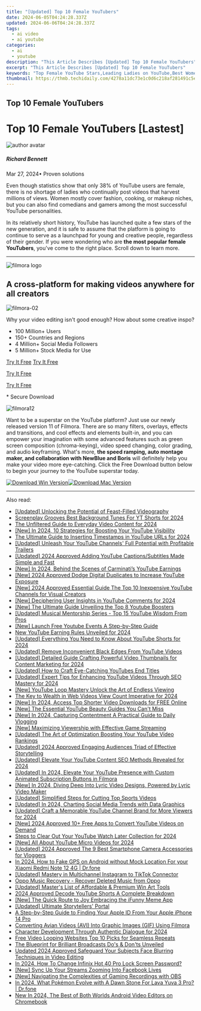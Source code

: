 ```yaml
---
title: "[Updated] Top 10 Female YouTubers"
date: 2024-06-05T04:24:28.337Z
updated: 2024-06-06T04:24:28.337Z
tags:
  - ai video
  - ai youtube
categories:
  - ai
  - youtube
description: "This Article Describes [Updated] Top 10 Female YouTubers"
excerpt: "This Article Describes [Updated] Top 10 Female YouTubers"
keywords: "Top Female YouTube Stars,Leading Ladies on YouTube,Best Women Vloggers,Notable Female Creators,TopFemaleYouTubers,Influential Lady YouTubers,Premier Female Streamers"
thumbnail: https://thmb.techidaily.com/4278a11dc73e1c0d6c218af281491c5ebbfcb593f38d324f2ddde851d89b6bd2.jpeg
---
```


## Top 10 Female YouTubers

# Top 10 Female YouTubers \[Lastest\]

![author avatar](https://images.wondershare.com/filmora/article-images/richard-bennett.jpg)

##### Richard Bennett

 Mar 27, 2024• Proven solutions

Even though statistics show that only 38% of YouTube users are female, there is no shortage of ladies who continually post videos that harvest millions of views. Women mostly cover fashion, cooking, or makeup niches, but you can also find comedians and gamers among the most successful YouTube personalities.

In its relatively short history, YouTube has launched quite a few stars of the new generation, and it is safe to assume that the platform is going to continue to serve as a launchpad for young and creative people, regardless of their gender. If you were wondering who are **the most popular female YouTubers**, you've come to the right place. Scroll down to learn more.

---

![filmora logo](https://neveragain.allstatics.com/2019/assets/icon/logo/filmora-horizontal.svg)

## A cross-platform for making videos anywhere for all creators

![filmora-02](https://images.wondershare.com/filmora/filmora12/side_brand_filmora12.png)

 Why your video editing isn't good enough? How about some creative inspo?

* 100 Million+ Users
* 150+ Countries and Regions
* 4 Million+ Social Media Followers
* 5 Million+ Stock Media for Use

[Try It Free](https://tools.techidaily.com/wondershare/filmora/download/) [Try It Free](https://tools.techidaily.com/wondershare/filmora/download/)

[Try It Free](https://apps.apple.com/app/apple-store/id1459336970?pt=169436&ct=official-website&mt=8)

[Try It Free](https://app.adjust.com/b0k9hf2%5F4bsu85t)

 \* Secure Download

![filmora12](https://images.wondershare.com/filmora/12-filmora/img/filmora12-01.png)

Want to be a superstar on the YouTube platform? Just use our newly released version 11 of Filmora. There are so many filters, overlays, effects and transitions, and cool effects and elements built-in, and you can empower your imagination with some advanced features such as green screen composition (chroma-keying), video speed changing, color grading, and audio keyframing. What's more, **the speed ramping, auto montage maker, and collaboration with NewBlue and Boris** will definitely help you make your video more eye-catching. Click the Free Download button below to begin your journey to the YouTube superstar today.

[![Download Win Version](https://images.wondershare.com/filmora/guide/download-btn-win.jpg)](https://tools.techidaily.com/wondershare/filmora/download/)[![Download Mac Version](https://images.wondershare.com/filmora/guide/download-btn-mac.jpg)](https://tools.techidaily.com/wondershare/filmora/download/)

---

<span class="atpl-alsoreadstyle">Also read:</span>
<div><ul>
<li><a href="https://facebook-record-videos.techidaily.com/updated-unlocking-the-potential-of-feast-filled-videography/"><u>[Updated] Unlocking the Potential of Feast-Filled Videography</u></a></li>
<li><a href="https://facebook-record-videos.techidaily.com/screenplay-grooves-best-background-tunes-for-yt-shorts-for-2024/"><u>Screenplay Grooves  Best Background Tunes For YT Shorts for 2024</u></a></li>
<li><a href="https://facebook-record-videos.techidaily.com/the-unfiltered-guide-to-everyday-video-content-for-2024/"><u>The Unfiltered Guide to Everyday Video Content for 2024</u></a></li>
<li><a href="https://facebook-record-videos.techidaily.com/new-in-2024-10-strategies-for-boosting-your-youtube-visibility/"><u>[New] In 2024, 10 Strategies for Boosting Your YouTube Visibility</u></a></li>
<li><a href="https://facebook-record-videos.techidaily.com/the-ultimate-guide-to-inserting-timestamps-in-youtube-urls-for-2024/"><u>The Ultimate Guide to Inserting Timestamps in YouTube URLs for 2024</u></a></li>
<li><a href="https://facebook-record-videos.techidaily.com/updated-unleash-your-youtube-channels-full-potential-with-profitable-trailers/"><u>[Updated] Unleash Your YouTube Channels' Full Potential with Profitable Trailers</u></a></li>
<li><a href="https://facebook-record-videos.techidaily.com/updated-2024-approved-adding-youtube-captionssubtitles-made-simple-and-fast/"><u>[Updated] 2024 Approved  Adding YouTube Captions/Subtitles Made Simple and Fast</u></a></li>
<li><a href="https://facebook-record-videos.techidaily.com/new-in-2024-behind-the-scenes-of-carminatis-youtube-earnings/"><u>[New] In 2024, Behind the Scenes of Carminati’s YouTube Earnings</u></a></li>
<li><a href="https://facebook-record-videos.techidaily.com/new-2024-approved-dodge-digital-duplicates-to-increase-youtube-exposure/"><u>[New] 2024 Approved  Dodge Digital Duplicates to Increase YouTube Exposure</u></a></li>
<li><a href="https://facebook-record-videos.techidaily.com/new-2024-approved-essential-guide-the-top-10-inexpensive-youtube-channels-for-visual-creators/"><u>[New] 2024 Approved  Essential Guide  The Top 10 Inexpensive YouTube Channels for Visual Creators</u></a></li>
<li><a href="https://facebook-record-videos.techidaily.com/new-deciphering-user-insights-in-youtube-comments-for-2024/"><u>[New] Deciphering User Insights in YouTube Comments for 2024</u></a></li>
<li><a href="https://facebook-record-videos.techidaily.com/new-the-ultimate-guide-unveiling-the-top-8-youtube-boosters/"><u>[New] The Ultimate Guide  Unveiling the Top 8 Youtube Boosters</u></a></li>
<li><a href="https://facebook-record-videos.techidaily.com/updated-musical-mentorship-series-top-15-youtube-wisdom-from-pros/"><u>[Updated] Musical Mentorship Series - Top 15 YouTube Wisdom From Pros</u></a></li>
<li><a href="https://facebook-record-videos.techidaily.com/new-launch-free-youtube-events-a-step-by-step-guide/"><u>[New] Launch Free Youtube Events  A Step-by-Step Guide</u></a></li>
<li><a href="https://facebook-record-videos.techidaily.com/new-youtube-earning-rules-unveiled-for-2024/"><u>New YouTube Earning Rules Unveiled for 2024</u></a></li>
<li><a href="https://facebook-record-videos.techidaily.com/updated-everything-you-need-to-know-about-youtube-shorts-for-2024/"><u>[Updated] Everything You Need to Know About YouTube Shorts for 2024</u></a></li>
<li><a href="https://facebook-record-videos.techidaily.com/updated-remove-inconvenient-black-edges-from-youtube-videos/"><u>[Updated] Remove Inconvenient Black Edges From YouTube Videos</u></a></li>
<li><a href="https://facebook-record-videos.techidaily.com/updated-detailed-guide-crafting-powerful-video-thumbnails-for-content-marketing-for-2024/"><u>[Updated] Detailed Guide  Crafting Powerful Video Thumbnails for Content Marketing for 2024</u></a></li>
<li><a href="https://facebook-record-videos.techidaily.com/updated-how-to-craft-eye-catching-youtubes-end-titles/"><u>[Updated] How to Craft Eye-Catching YouTubes End Titles</u></a></li>
<li><a href="https://facebook-record-videos.techidaily.com/updated-expert-tips-for-enhancing-youtube-videos-through-seo-mastery-for-2024/"><u>[Updated] Expert Tips for Enhancing YouTube Videos Through SEO Mastery for 2024</u></a></li>
<li><a href="https://facebook-record-videos.techidaily.com/new-youtube-loop-mastery-unlock-the-art-of-endless-viewing/"><u>[New] YouTube Loop Mastery  Unlock the Art of Endless Viewing</u></a></li>
<li><a href="https://facebook-record-videos.techidaily.com/the-key-to-wealth-in-web-videos-view-count-imperative-for-2024/"><u>The Key to Wealth in Web Videos  View Count Imperative for 2024</u></a></li>
<li><a href="https://facebook-record-videos.techidaily.com/new-in-2024-access-top-shorter-video-downloads-for-free-online/"><u>[New] In 2024, Access Top Shorter Video Downloads for FREE Online</u></a></li>
<li><a href="https://facebook-record-videos.techidaily.com/new-the-essential-youtube-beauty-guides-you-cant-miss/"><u>[New] The Essential YouTube Beauty Guides You Can't Miss</u></a></li>
<li><a href="https://facebook-record-videos.techidaily.com/new-in-2024-capturing-contentment-a-practical-guide-to-daily-vlogging/"><u>[New] In 2024, Capturing Contentment  A Practical Guide to Daily Vlogging</u></a></li>
<li><a href="https://facebook-record-videos.techidaily.com/new-maximizing-viewership-with-effective-game-streaming/"><u>[New] Maximizing Viewership with Effective Game Streaming</u></a></li>
<li><a href="https://facebook-record-videos.techidaily.com/updated-the-art-of-optimization-boosting-your-youtube-video-rankings/"><u>[Updated] The Art of Optimization  Boosting Your YouTube Video Rankings</u></a></li>
<li><a href="https://facebook-record-videos.techidaily.com/updated-2024-approved-engaging-audiences-triad-of-effective-storytelling/"><u>[Updated] 2024 Approved  Engaging Audiences  Triad of Effective Storytelling</u></a></li>
<li><a href="https://facebook-record-videos.techidaily.com/updated-elevate-your-youtube-content-seo-methods-revealed-for-2024/"><u>[Updated] Elevate Your YouTube Content  SEO Methods Revealed for 2024</u></a></li>
<li><a href="https://facebook-record-videos.techidaily.com/updated-in-2024-elevate-your-youtube-presence-with-custom-animated-subscription-buttons-in-filmora/"><u>[Updated] In 2024, Elevate Your YouTube Presence with Custom Animated Subscription Buttons in Filmora</u></a></li>
<li><a href="https://facebook-record-videos.techidaily.com/new-in-2024-diving-deep-into-lyric-video-designs-powered-by-lyric-video-maker/"><u>[New] In 2024, Diving Deep Into Lyric Video Designs, Powered by Lyric Video Maker</u></a></li>
<li><a href="https://facebook-record-videos.techidaily.com/updated-simplified-steps-for-cutting-top-sports-videos/"><u>[Updated] Simplified Steps for Cutting Top Sports Videos</u></a></li>
<li><a href="https://facebook-record-videos.techidaily.com/updated-in-2024-charting-social-media-trends-with-data-graphics/"><u>[Updated] In 2024, Charting Social Media Trends with Data Graphics</u></a></li>
<li><a href="https://facebook-record-videos.techidaily.com/updated-craft-a-memorable-youtube-channel-brand-for-more-viewers-for-2024/"><u>[Updated] Craft a Memorable YouTube Channel Brand for More Viewers for 2024</u></a></li>
<li><a href="https://facebook-record-videos.techidaily.com/new-2024-approved-10plus-free-apps-to-convert-youtube-videos-on-demand/"><u>[New] 2024 Approved  10+ Free Apps to Convert YouTube Videos on Demand</u></a></li>
<li><a href="https://facebook-record-videos.techidaily.com/steps-to-clear-out-your-youtube-watch-later-collection-for-2024/"><u>Steps to Clear Out Your YouTube Watch Later Collection for 2024</u></a></li>
<li><a href="https://facebook-record-videos.techidaily.com/new-all-about-youtube-micro-videos-for-2024/"><u>[New] All About YouTube Micro Videos for 2024</u></a></li>
<li><a href="https://facebook-record-videos.techidaily.com/updated-2024-approved-the-9-best-smartphone-camera-accessories-for-vloggers/"><u>[Updated] 2024 Approved  The 9 Best Smartphone Camera Accessories for Vloggers</u></a></li>
<li><a href="https://android-location.techidaily.com/in-2024-how-to-fake-gps-on-android-without-mock-location-for-your-xiaomi-redmi-note-12-4g-drfone-by-drfone-virtual/"><u>In 2024, How to Fake GPS on Android without Mock Location For your Xiaomi Redmi Note 12 4G | Dr.fone</u></a></li>
<li><a href="https://extra-support.techidaily.com/updated-mastery-in-multichannel-instagram-to-tiktok-connector/"><u>[Updated] Mastery in Multichannel  Instagram to TikTok Connector</u></a></li>
<li><a href="https://review-topics.techidaily.com/oppo-music-recovery-recover-deleted-music-from-oppo-by-fonelab-android-recover-music/"><u>Oppo Music Recovery - Recover Deleted Music from Oppo</u></a></li>
<li><a href="https://extra-support.techidaily.com/updated-masters-list-of-affordable-and-premium-win-art-tools/"><u>[Updated] Master's List of Affordable & Premium Win Art Tools</u></a></li>
<li><a href="https://youtube-video-recordings.techidaily.com/2024-approved-decode-youtube-shorts-a-complete-breakdown/"><u>2024 Approved  Decode YouTube Shorts  A Complete Breakdown</u></a></li>
<li><a href="https://some-guidance.techidaily.com/new-the-quick-route-to-joy-embracing-the-ifunny-meme-app/"><u>[New] The Quick Route to Joy  Embracing the iFunny Meme App</u></a></li>
<li><a href="https://some-tips.techidaily.com/updated-ultimate-storytellers-portal/"><u>[Updated] Ultimate Storytellers' Portal</u></a></li>
<li><a href="https://apple-account.techidaily.com/a-step-by-step-guide-to-finding-your-apple-id-from-your-apple-iphone-14-pro-by-drfone-ios/"><u>A Step-by-Step Guide to Finding Your Apple ID From Your Apple iPhone 14 Pro</u></a></li>
<li><a href="https://extra-resources.techidaily.com/converting-avian-videos-avi-into-graphic-images-gif-using-filmora/"><u>Converting Avian Videos (AVI) Into Graphic Images (GIF) Using Filmora</u></a></li>
<li><a href="https://extra-resources.techidaily.com/character-development-through-authentic-dialogue-for-2024/"><u>Character Development Through Authentic Dialogue for 2024</u></a></li>
<li><a href="https://ai-vdieo-software.techidaily.com/free-video-looping-websites-top-10-picks-for-seamless-repeats/"><u>Free Video Looping Websites Top 10 Picks for Seamless Repeats</u></a></li>
<li><a href="https://youtube-videos.techidaily.com/the-blueprint-for-brilliant-broadcasts-dos-and-donts-unveiled/"><u>The Blueprint for Brilliant Broadcasts  Do's & Don'ts Unveiled</u></a></li>
<li><a href="https://video-ai-editor.techidaily.com/updated-2024-approved-safeguard-your-subjects-face-blurring-techniques-in-video-editing/"><u>Updated 2024 Approved Safeguard Your Subjects Face Blurring Techniques in Video Editing</u></a></li>
<li><a href="https://unlock-android.techidaily.com/in-2024-how-to-change-infinix-hot-40-pro-lock-screen-password-by-drfone-android/"><u>In 2024, How To Change Infinix Hot 40 Pro Lock Screen Password?</u></a></li>
<li><a href="https://some-skills.techidaily.com/new-sync-up-your-streams-zooming-into-facebook-lives/"><u>[New] Sync Up Your Streams  Zooming Into Facebook Lives</u></a></li>
<li><a href="https://on-screen-recording.techidaily.com/new-navigating-the-complexities-of-gaming-recordings-with-obs/"><u>[New] Navigating the Complexities of Gaming Recordings with OBS</u></a></li>
<li><a href="https://android-pokemon-go.techidaily.com/in-2024-what-pokemon-evolve-with-a-dawn-stone-for-lava-yuva-3-pro-drfone-by-drfone-virtual-android/"><u>In 2024, What Pokémon Evolve with A Dawn Stone For Lava Yuva 3 Pro? | Dr.fone</u></a></li>
<li><a href="https://video-content-creator.techidaily.com/new-in-2024-the-best-of-both-worlds-android-video-editors-on-chromebook/"><u>New In 2024, The Best of Both Worlds Android Video Editors on Chromebook</u></a></li>
</ul></div>

<ins class="adsbygoogle"
      style="display:block"
      data-ad-client="ca-pub-7571918770474297"
      data-ad-slot="8358498916"
      data-ad-format="auto"
      data-full-width-responsive="true"></ins>